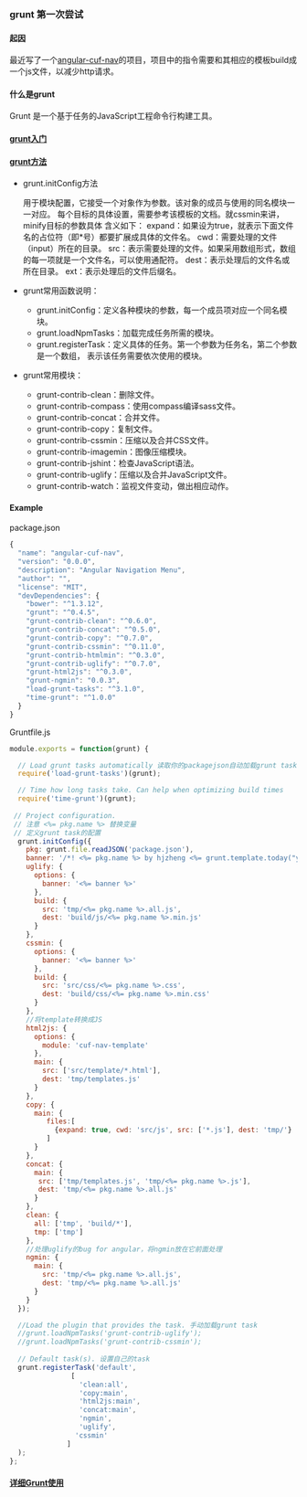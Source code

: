 ### grunt 第一次尝试

#### 起因
最近写了一个[angular-cuf-nav][0]的项目，项目中的指令需要和其相应的模板build成一个js文件，以减少http请求。

#### 什么是grunt
Grunt 是一个基于任务的JavaScript工程命令行构建工具。

#### [grunt入门][2]

#### [grunt方法][1]
- grunt.initConfig方法

  用于模块配置，它接受一个对象作为参数。该对象的成员与使用的同名模块一一对应。
 每个目标的具体设置，需要参考该模板的文档。就cssmin来讲，minify目标的参数具体 含义如下：
		expand：如果设为true，就表示下面文件名的占位符（即*号）都要扩展成具体的文件名。
		cwd：需要处理的文件（input）所在的目录。
		src：表示需要处理的文件。如果采用数组形式，数组的每一项就是一个文件名，可以使用通配符。
		dest：表示处理后的文件名或所在目录。
		ext：表示处理后的文件后缀名。
 
- grunt常用函数说明：

	- grunt.initConfig：定义各种模块的参数，每一个成员项对应一个同名模块。
	- grunt.loadNpmTasks：加载完成任务所需的模块。
	- grunt.registerTask：定义具体的任务。第一个参数为任务名，第二个参数是一个数组， 表示该任务需要依次使用的模块。

- grunt常用模块：

	- grunt-contrib-clean：删除文件。
	- grunt-contrib-compass：使用compass编译sass文件。
	- grunt-contrib-concat：合并文件。
	- grunt-contrib-copy：复制文件。
	- grunt-contrib-cssmin：压缩以及合并CSS文件。
	- grunt-contrib-imagemin：图像压缩模块。
	- grunt-contrib-jshint：检查JavaScript语法。
	- grunt-contrib-uglify：压缩以及合并JavaScript文件。
	- grunt-contrib-watch：监视文件变动，做出相应动作。

####  Example
package.json
```javascript
{
  "name": "angular-cuf-nav",
  "version": "0.0.0",
  "description": "Angular Navigation Menu",
  "author": "",
  "license": "MIT",
  "devDependencies": {
    "bower": "^1.3.12",
    "grunt": "^0.4.5",
    "grunt-contrib-clean": "^0.6.0",
    "grunt-contrib-concat": "^0.5.0",
    "grunt-contrib-copy": "^0.7.0",
    "grunt-contrib-cssmin": "^0.11.0",
    "grunt-contrib-htmlmin": "^0.3.0",
    "grunt-contrib-uglify": "^0.7.0",
    "grunt-html2js": "^0.3.0",
    "grunt-ngmin": "0.0.3",
    "load-grunt-tasks": "^3.1.0",
    "time-grunt": "^1.0.0"
  }
}

```
Gruntfile.js
```javascript
module.exports = function(grunt) {

  // Load grunt tasks automatically 读取你的packagejson自动加载grunt task
  require('load-grunt-tasks')(grunt);

  // Time how long tasks take. Can help when optimizing build times
  require('time-grunt')(grunt);
 
 // Project configuration.
 // 注意 <%= pkg.name %> 替换变量
 // 定义grunt task的配置
  grunt.initConfig({
    pkg: grunt.file.readJSON('package.json'),
    banner: '/*! <%= pkg.name %> by hjzheng <%= grunt.template.today("yyyy-mm-dd") %> */\n',
    uglify: {
      options: {
        banner: '<%= banner %>'
      },
      build: {
        src: 'tmp/<%= pkg.name %>.all.js',
        dest: 'build/js/<%= pkg.name %>.min.js'
      }
    },
    cssmin: {
      options: {
        banner: '<%= banner %>' 
      },
      build: {
        src: 'src/css/<%= pkg.name %>.css',
        dest: 'build/css/<%= pkg.name %>.min.css'
      }   
    },
    //将template转换成JS
    html2js: {
      options: {
        module: 'cuf-nav-template'
      },
      main: {
        src: ['src/template/*.html'],
        dest: 'tmp/templates.js'
      }
    },
    copy: {
      main: {
         files:[
           {expand: true, cwd: 'src/js', src: ['*.js'], dest: 'tmp/'}
         ]
      }
    },
    concat: {
      main: {
       src: ['tmp/templates.js', 'tmp/<%= pkg.name %>.js'],
       dest: 'tmp/<%= pkg.name %>.all.js'
      }  
    }, 
    clean: {
      all: ['tmp', 'build/*'],
      tmp: ['tmp']
    },
    //处理uglify的bug for angular，将ngmin放在它前面处理 
    ngmin: {
      main: {
        src: 'tmp/<%= pkg.name %>.all.js',
        dest: 'tmp/<%= pkg.name %>.all.js'
      }
    }
  });

  //Load the plugin that provides the task. 手动加载grunt task
  //grunt.loadNpmTasks('grunt-contrib-uglify');
  //grunt.loadNpmTasks('grunt-contrib-cssmin');
  
  // Default task(s). 设置自己的task
  grunt.registerTask('default', 
               [
                 'clean:all', 
                 'copy:main', 
                 'html2js:main', 
                 'concat:main', 
                 'ngmin', 
                 'uglify', 
                'cssmin'
              ] 
  );
};
```
#### [详细Grunt使用][3]

[0]:https://github.com/hjzheng/angular-cuf-nav
[1]:http://www.cnblogs.com/hubcarl/p/4095122.html
[2]:http://www.gruntjs.org/docs/getting-started.html
[3]:http://yanhaijing.com/grunt/2014/07/14/building-a-javascript-library-with-grunt-js/
